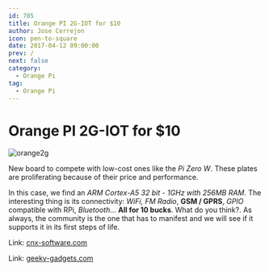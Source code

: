 ```yaml
---
id: 785
title: Orange PI 2G-IOT for $10
author: Jose Cerrejon
icon: pen-to-square
date: 2017-04-12 09:00:00
prev: /
next: false
category:
  - Orange Pi
tag:
  - Orange Pi
---
```


# Orange PI 2G-IOT for $10

![orange2g](/images/2017/04/orange2g.png)

New board to compete with low-cost ones like the *Pi Zero W*. These plates are proliferating because of their price and performance.

In this case, we find an *ARM Cortex-A5 32 bit - 1GHz with 256MB RAM*. The interesting thing is its connectivity: *WiFi, FM Radio*, **GSM / GPRS**, *GPIO* compatible with RPi, *Bluetooth*... **All for 10 bucks**. What do you think?. As always, the community is the one that has to manifest and we will see if it supports it in its first steps of life.

Link: [cnx-software.com](http://www.cnx-software.com/2017/03/30/orange-pi-2g-iot-arm-linux-development-board-with-2ggsm-support-is-up-for-sale-for-9-90/)

Link: [geeky-gadgets.com](http://www.geeky-gadgets.com/orange-pi-2g-iot-cellular-mini-pc-31-03-2017/)